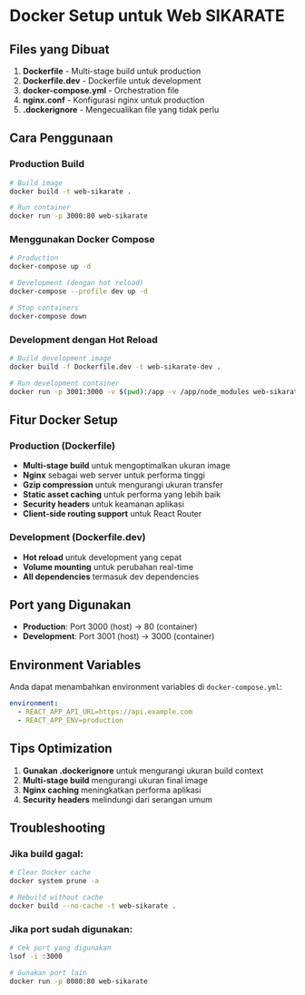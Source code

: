 # Docker Setup untuk Web SIKARATE

## Files yang Dibuat

1. **Dockerfile** - Multi-stage build untuk production
2. **Dockerfile.dev** - Dockerfile untuk development
3. **docker-compose.yml** - Orchestration file
4. **nginx.conf** - Konfigurasi nginx untuk production
5. **.dockerignore** - Mengecualikan file yang tidak perlu

## Cara Penggunaan

### Production Build

```bash
# Build image
docker build -t web-sikarate .

# Run container
docker run -p 3000:80 web-sikarate
```

### Menggunakan Docker Compose

```bash
# Production
docker-compose up -d

# Development (dengan hot reload)
docker-compose --profile dev up -d

# Stop containers
docker-compose down
```

### Development dengan Hot Reload

```bash
# Build development image
docker build -f Dockerfile.dev -t web-sikarate-dev .

# Run development container
docker run -p 3001:3000 -v $(pwd):/app -v /app/node_modules web-sikarate-dev
```

## Fitur Docker Setup

### Production (Dockerfile)
- **Multi-stage build** untuk mengoptimalkan ukuran image
- **Nginx** sebagai web server untuk performa tinggi
- **Gzip compression** untuk mengurangi ukuran transfer
- **Static asset caching** untuk performa yang lebih baik
- **Security headers** untuk keamanan aplikasi
- **Client-side routing support** untuk React Router

### Development (Dockerfile.dev)
- **Hot reload** untuk development yang cepat
- **Volume mounting** untuk perubahan real-time
- **All dependencies** termasuk dev dependencies

## Port yang Digunakan

- **Production**: Port 3000 (host) → 80 (container)
- **Development**: Port 3001 (host) → 3000 (container)

## Environment Variables

Anda dapat menambahkan environment variables di `docker-compose.yml`:

```yaml
environment:
  - REACT_APP_API_URL=https://api.example.com
  - REACT_APP_ENV=production
```

## Tips Optimization

1. **Gunakan .dockerignore** untuk mengurangi ukuran build context
2. **Multi-stage build** mengurangi ukuran final image
3. **Nginx caching** meningkatkan performa aplikasi
4. **Security headers** melindungi dari serangan umum

## Troubleshooting

### Jika build gagal:
```bash
# Clear Docker cache
docker system prune -a

# Rebuild without cache
docker build --no-cache -t web-sikarate .
```

### Jika port sudah digunakan:
```bash
# Cek port yang digunakan
lsof -i :3000

# Gunakan port lain
docker run -p 8080:80 web-sikarate
```